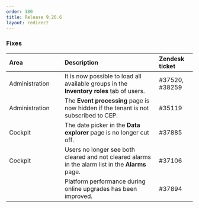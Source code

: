 ```yaml
---
order: 180
title: Release 9.20.6
layout: redirect
---
```


### Fixes

<table>
<colgroup><col width="150">
</colgroup><thead>
<tr>
<th style="text-align:left">Area</th>
<th style="text-align:left">Description</th>
<th style="text-align:left">Zendesk ticket</th>
</tr>
</thead>
<tbody>
<tr>
<td style="text-align:left">Administration</td>
<td style="text-align:left">It is now possible to load all available groups in the <strong>Inventory roles</strong> tab of users.</td>
<td>#37520, #38259</td>
</tr>
<tr>
<td style="text-align:left">Administration</td>
<td style="text-align:left">The <strong>Event processing</strong> page is now hidden if the tenant is not subscribed to CEP.</td>
<td>#35119</td>
</tr>
<tr>
<td style="text-align:left">Cockpit</td>
<td style="text-align:left">The date picker in the <strong>Data explorer</strong> page is no longer cut off.</td>
<td>#37885</td>
</tr>
<tr>
<td style="text-align:left">Cockpit</td>
<td style="text-align:left">Users no longer see both cleared and not cleared alarms in the alarm list in the <strong>Alarms</strong> page.</td>
<td style="text-align:left">#37106</td>
</tr>
<tr>
<td style="text-align:left"> </td>
<td style="text-align:left">Platform performance during online upgrades has been improved.</td>
<td style="text-align:left">#37894</td>
</tr>
</tbody>
</table>